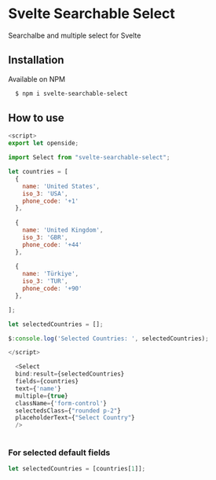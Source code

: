 
# Svelte Searchable Select

Searchalbe and multiple select for Svelte




## Installation

Available on NPM

```bash
  $ npm i svelte-searchable-select
```

  
## How to use

```javascript
<script>
export let openside;

import Select from "svelte-searchable-select";

let countries = [
  {
    name: 'United States',
    iso_3: 'USA',
    phone_code: '+1'
  },
  
  {
    name: 'United Kingdom',
    iso_3: 'GBR',
    phone_code: '+44'
  },
  
  {
    name: 'Türkiye',
    iso_3: 'TUR',
    phone_code: '+90'
  },

];

let selectedCountries = [];

$:console.log('Selected Countries: ', selectedCountries);

</script>

  <Select 
  bind:result={selectedCountries}
  fields={countries}
  text={'name'}
  multiple={true}
  className={'form-control'} 
  selectedsClass={"rounded p-2"}
  placeholderText={"Select Country"}
  />
  
```



### For selected default fields

```javascript
let selectedCountries = [countries[1]];
```


